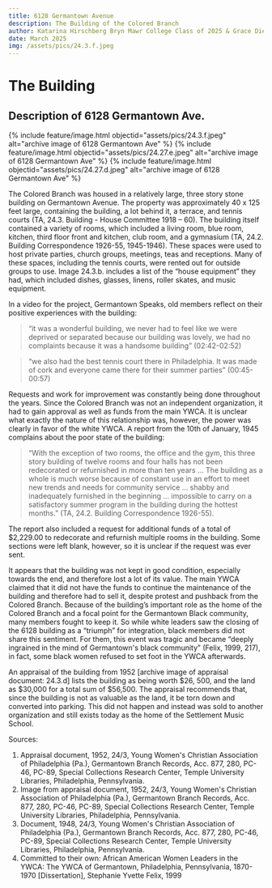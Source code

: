 ```yaml
---
title: 6128 Germantown Avenue
description: The Building of the Colored Branch
author: Katarina Hirschberg Bryn Mawr College Class of 2025 & Grace Diehl Bryn Mawr College Class of 2027
date: March 2025
img: /assets/pics/24.3.f.jpeg
---
```


# The Building 

## Description of 6128 Germantown Ave. 

{% include feature/image.html objectid="assets/pics/24.3.f.jpeg" alt="archive image of 6128 Germantown Ave" %} 
{% include feature/image.html objectid="assets/pics/24.27.e.jpeg" alt="archive image of 6128 Germantown Ave" %} 
{% include feature/image.html objectid="assets/pics/24.27.d.jpeg" alt="archive image of 6128 Germantown Ave" %} 

The Colored Branch was housed in a relatively large, three story stone building on Germantown Avenue.  The property was approximately 40 x 125 feet large, containing the building, a lot behind it, a terrace, and tennis courts (TA, 24.3. Building - House Committee 1918 – 60). The building itself contained a variety of rooms, which included a living room, blue room, kitchen, third floor front and kitchen, club room, and a gymnasium (TA, 24.2. Building Correspondence 1926-55, 1945-1946). These spaces were used to host private parties, church groups, meetings, teas and receptions. Many of these spaces, including the tennis courts, were rented out for outside groups to use. Image 24.3.b. includes a list of the “house equipment” they had, which included dishes, glasses, linens, roller skates, and music equipment. 

In a video for the project, Germantown Speaks, old members reflect on their positive experiences with the building: 

> “it was a wonderful building, we never had to feel like we were deprived or separated because our building was lovely, we had no complaints because it was a handsome building” (02:42-02:52) 

> “we also had the best tennis court there in Philadelphia. It was made of cork and everyone came there for their summer parties” (00:45-00:57) 

Requests and work for improvement was constantly being done throughout the years. Since the Colored Branch was not an independent organization, it had to gain approval as well as funds from the main YWCA. It is unclear what exactly the nature of this relationship was, however, the power was clearly in favor of the white YWCA. A report from the 10th of January, 1945 complains about the poor state of the building:  

>“With the exception of two rooms, the office and the gym, this three story building of twelve rooms and four halls has not been redecorated or refurnished in more than ten years ... The building as a whole is much worse because of constant use in an effort to meet new trends and needs for community service ... shabby and inadequately furnished in the beginning ... impossible to carry on a satisfactory summer program in the building during the hottest months.” (TA, 24.2. Building Correspondence 1926-55).  

The report also included a request for additional funds of a total of $2,229.00 to redecorate and refurnish multiple rooms in the building. Some sections were left blank, however, so it is unclear if the request was ever sent.   

It appears that the building was not kept in good condition, especially towards the end, and therefore lost a lot of its value. The main YWCA claimed that it did not have the funds to continue the maintenance of the building and therefore had to sell it, despite protest and pushback from the Colored Branch. Because of the building’s important role as the home of the Colored Branch and a focal point for the Germantown Black community, many members fought to keep it. So while white leaders saw the closing of the 6128 building as a “triumph” for integration, black members did not share this sentiment. For them, this event was tragic and became “deeply ingrained in the mind of Germantown's black community” (Felix, 1999, 217), in fact, some black women refused to set foot in the YWCA afterwards. 

An appraisal of the building from 1952 [archive image of appraisal document: 24.3.d] lists the building as being worth $26, 500, and the land as $30,000 for a total sum of $56,500. The appraisal recommends that, since the building is not as valuable as the land, it be torn down and converted into parking. This did not happen and instead was sold to another organization and still exists today as the home of the Settlement Music School. 


Sources: 
1. Appraisal document, 1952, 24/3, Young Women's Christian Association of Philadelphia (Pa.), Germantown Branch Records, Acc. 877, 280, PC-46, PC-89, Special Collections Research Center, Temple University Libraries, Philadelphia, Pennsylvania. 
2. Image from appraisal document, 1952, 24/3, Young Women's Christian Association of Philadelphia (Pa.), Germantown Branch Records, Acc. 877, 280, PC-46, PC-89, Special Collections Research Center, Temple University Libraries, Philadelphia, Pennsylvania. 
3. Document, 1948, 24/3, Young Women's Christian Association of Philadelphia (Pa.), Germantown Branch Records, Acc. 877, 280, PC-46, PC-89, Special Collections Research Center, Temple University Libraries, Philadelphia, Pennsylvania. 
4. Committed to their own: African American Women Leaders in the YWCA: The YWCA of Germantown, Philadelphia, Pennsylvania, 1870-1970 [Dissertation], Stephanie Yvette Felix, 1999 
